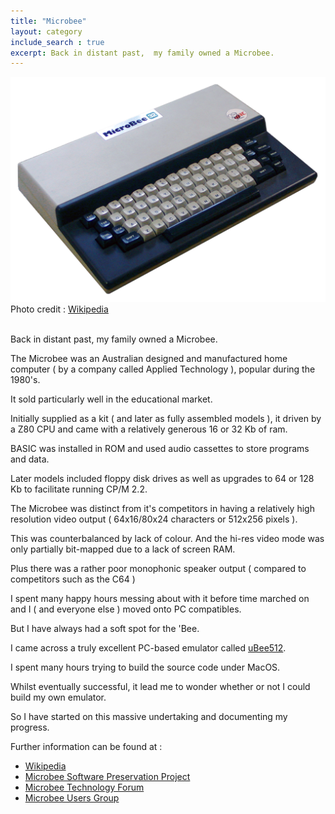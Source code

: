 ```yaml
---
title: "Microbee"
layout: category
include_search : true
excerpt: Back in distant past,  my family owned a Microbee. 
---
```


![My first computer](/assets/images/Microbee32K_IC.png)
Photo credit : [Wikipedia](https://en.wikipedia.org/wiki/MicroBee "Wikipedia")

<br>
Back in distant past,  my family owned a Microbee. 

The Microbee was an Australian designed and manufactured home computer ( by a company called Applied Technology ), popular during the 1980's.  

It sold particularly well in the educational market.

Initially supplied as a kit ( and later as fully assembled models ),  it driven by a Z80 CPU and came with a relatively generous 16 or 32 Kb of ram.

BASIC was installed in ROM and used audio cassettes to store programs and data. 

Later models included floppy disk drives as well as upgrades to 64 or 128 Kb to facilitate running CP/M 2.2.

The Microbee was distinct from it's competitors in having a relatively high resolution video output ( 64x16/80x24 characters or 512x256 pixels ).

This was counterbalanced by lack of colour.  And the hi-res video mode was only partially bit-mapped due to a lack of screen RAM.

Plus there was a rather poor monophonic speaker output ( compared to competitors such as the C64 )
 
I spent many happy hours messing about with it before time marched on and I ( and everyone else ) moved onto PC compatibles.

But I have always had a soft spot for the 'Bee.

I came across a truly excellent PC-based emulator called [uBee512](https://www.microbee-mspp.org/repository/ "Microbee Software Preservation Project Repository").

I spent many hours trying to build the source code under MacOS.  

Whilst eventually successful, it lead me to wonder whether or not I could build my own emulator.

So I have started on this massive undertaking and documenting my progress.

Further information can be found at :

- [Wikipedia](https://en.wikipedia.org/wiki/MicroBee "Wikipedia")
- [Microbee Software Preservation Project](https://microbee-mspp.org/forum/index.php "Microbee Software Preservation Project")
- [Microbee Technology Forum](https://microbeetechnology.com.au/forum/ "Microbee Technology Forum")
- [Microbee Users Group](https://www.facebook.com/groups/100158753790849/ "Microbee Users Group")

